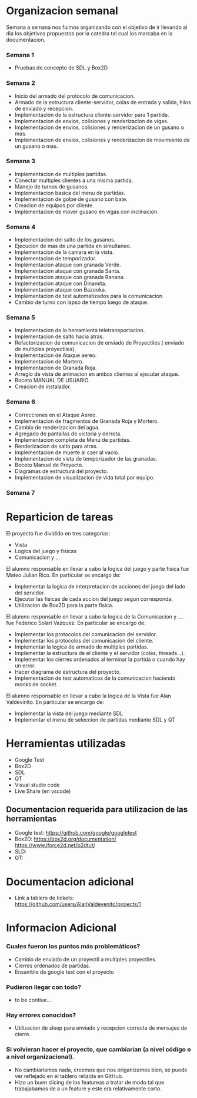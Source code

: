 # Organizacion semanal

Semana a semana nos fuimos organizando con el objetivo de ir llevando al dia los objetivos
propuestos por la catedra tal cual los marcaba en la documentacion.

### Semana 1
* Pruebas de concepto de SDL y Box2D
### Semana 2
* Inicio del armado del protocolo de comunicacion.
* Armado de la estructura cliente-servidor, colas de entrada y salida, hilos de enviado y recepcion.
* Implementación de la estructura cliente-servidor para 1 partida.
* Implementacion de envios, colisiones y renderizacion de vigas.
* Implementacion de envios, colisiones y renderizacion de un gusano o mas.
* Implementacion de envios, colisiones y renderizacion de movimiento de un gusano o mas.
### Semana 3
* Implementacion de multiples partidas.
* Conectar multiples clientes a una misma partida.
* Manejo de turnos de gusanos.
* Implementacion basica del menu de partidas.
* Implementacion de golpe de gusano con bate.
* Creacion de equipos por cliente.
* Implementacion de mover gusano en vigas con inclinacion.
### Semana 4
* Implementacion del salto de los gusanos.
* Ejecucion de mas de una partida en simultaneo.
* Implementacion de la camara en la vista.
* Implementacion de temporizador.
* Implementacion ataque con granada Verde.
* Implementacion ataque con granada Santa.
* Implementacion ataque con granada Banana.
* Implementacion ataque con Dinamita.
* Implementacion ataque con Bazooka.
* Implementacion de test automatizados para la comunicacion.
* Cambio de turno con lapso de tiempo luego de ataque.
### Semana 5
* Implementacion de la herramienta teletransportacion.
* Implementacion de salto hacia atras.
* Refactorizacion de comunicacion de enviado de Proyectiles ( enviado de multiples proyectiles).
* Implementacion de Ataque aereo.
* Implementacion de Mortero.
* Implementacion de Granada Roja.
* Arreglo de vista de animacion en ambos clientes al ejecutar ataque.
* Boceto MANUAL DE USUARIO.
* Creacion de instalador.
### Semana 6
* Correcciones en el Ataque Aereo.
* Implementacion de fragmentos de Granada Roja y Mortero.
* Cambio de renderizacion del agua.
* Agregado de pantallas de victoria y derrota.
* Implementacion completa de Menu de partidas.
* Renderizacion de salto para atras. 
* Implementacion de muerte al caer al vacio.
* Implementacion de vista de temporizador de las granadas.
* Boceto Manual de Proyecto.
* Diagramas de estructura del proyecto.
* Implementacion de visualizacion de vida total por equipo.
### Semana 7


# Reparticion de tareas
El proyecto fue dividido en tres categorias: 
* Vista
* Logica del juego y fisicas
* Comunicacion y ... 

El alumno responsable en llevar a cabo la logica del juego y parte fisica fue Mateo Julian Rico. En particular
se encargo de:

* Implementar la logica de interpretacion de acciones del juego del lado del servidor.
* Ejecutar las fisicas de cada accion del juego segun corresponda.
* Utilizacion de Box2D para la parte fisica.

El alumno responsable en llevar a cabo la logica de la Comunicacion y .... fue Federico Solari Vazquez. En
particular se encargo de:

* Implementar los protocolos del comunicacion del servidor.
* Implementar los protocolos del comunicacion del cliente.
* Implementar la logica de armado de multiples partidas.
* Implementar la estructura de el cliente y el servidor (colas, threads...).
* Implementar los cierres ordenados al terminar la partida o cuando hay un error.
* Hacer diagrama de estructura del proyecto.
* Implementacion de test automaticos de la comunicacion haciendo mocks de socket.

El alumno responsable en llevar a cabo la logica de la Vista fue Alan Valdevinito. En
particular se encargo de:

* Implementar la vista del juego mediante SDL
* Implementar el menu de seleccion de partidas mediante SDL y QT


# Herramientas utilizadas
* Google Test
* Box2D
* SDL
* QT
* Visual studio code
* Live Share (en vscode)
## Documentacion requerida para utilizacion de las herramientas
* Google test: https://github.com/google/googletest
* Box2D: https://box2d.org/documentation/ https://www.iforce2d.net/b2dtut/
* SLD:
* QT:


# Documentacion adicional
* Link a tablero de tickets: https://github.com/users/AlanValdevenito/projects/1

# Informacion Adicional

### Cuales fueron los puntos más problemáticos? 
* Cambio de enviado de un proyectil a multiples proyectiles.
* Cierres ordenados de partidas.
* Ensamble de google test con el proyecto

### Pudieron llegar con todo?
* to be contiue...

### Hay errores conocidos? 
* Utilizacion de sleep para enviado y recepcion correcta de mensajes de cierre. 

### Si volvieran hacer el proyecto, que cambiarían (a nivel código o a nivel organizacional).
* No cambiariamos nada, creemos que nos origanizamos bien, se puede ver reflejado en el tablero relizida en GitHub.
* Hizo un buen slicing de los featureas a tratar de modo tal que trabajabamos de a un feature y este era relativamente corto.